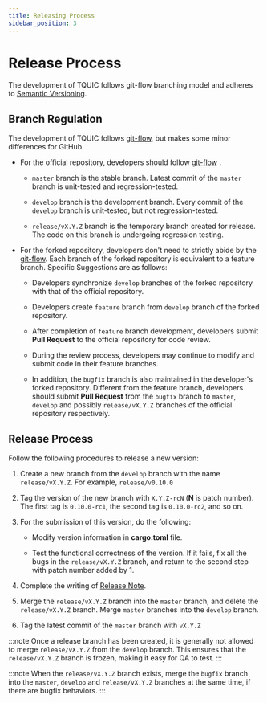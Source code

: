 ```yaml
---
title: Releasing Process
sidebar_position: 3
---
```


# Release Process

The development of TQUIC follows git-flow branching model and adheres to [Semantic Versioning](http://semver.org/).

## Branch Regulation

The development of TQUIC follows [git-flow](http://nvie.com/posts/a-successful-git-branching-model/), but makes some minor differences for GitHub.

* For the official repository, developers should follow [git-flow](http://nvie.com/posts/a-successful-git-branching-model/) .

    * `master` branch is the stable branch. Latest commit of the `master` branch is unit-tested and regression-tested.

    * `develop` branch is the development branch. Every commit of the `develop` branch is unit-tested, but not regression-tested.

    * `release/vX.Y.Z` branch is the temporary branch created for release. The code on this branch is undergoing regression testing.

* For the forked repository, developers don't need to strictly abide by the [git-flow](http://nvie.com/posts/a-successful-git-branching-model/). Each branch of the forked repository is equivalent to a feature branch. Specific Suggestions are as follows:

    * Developers synchronize `develop` branches of the forked repository with that of the official repository.

    * Developers create `feature` branch from `develop` branch of the forked repository.

    * After completion of `feature` branch development, developers submit **Pull Request** to the official repository for code review.

    * During the review process, developers may continue to modify and submit code in their feature branches.

    * In addition, the `bugfix` branch is also maintained in the developer's forked repository. Different from the feature branch, developers should submit **Pull Request** from the `bugfix` branch to `master`, `develop` and possibly `release/vX.Y.Z` branches of the official repository respectively.

## Release Process

Follow the following procedures to release a new version:

1. Create a new branch from the `develop` branch with the name `release/vX.Y.Z`. For example, `release/v0.10.0`

1. Tag the version of the new branch with `X.Y.Z-rcN` (**N** is patch number). The first tag is `0.10.0-rc1`, the second tag is `0.10.0-rc2`, and so on.

1. For the submission of this version, do the following:

    * Modify version information in **cargo.toml** file.

    * Test the functional correctness of the version. If it fails, fix all the bugs in the `release/vX.Y.Z` branch, and return to the second step with patch number added by 1.

1. Complete the writing of [Release Note](https://github.com/tencent/tquic/blob/develop/CHANGELOG.md).

1. Merge the `release/vX.Y.Z` branch into the `master` branch, and delete the `release/vX.Y.Z` branch. Merge `master` branches into the `develop` branch.

1. Tag the latest commit of the `master` branch with `vX.Y.Z`


:::note
Once a release branch has been created, it is generally not allowed to merge `release/vX.Y.Z` from the `develop` branch. This ensures that the `release/vX.Y.Z` branch is frozen, making it easy for QA to test.
:::

:::note
When the `release/vX.Y.Z` branch exists, merge the `bugfix` branch into the `master`, `develop` and `release/vX.Y.Z` branches at the same time, if there are bugfix behaviors.
:::

